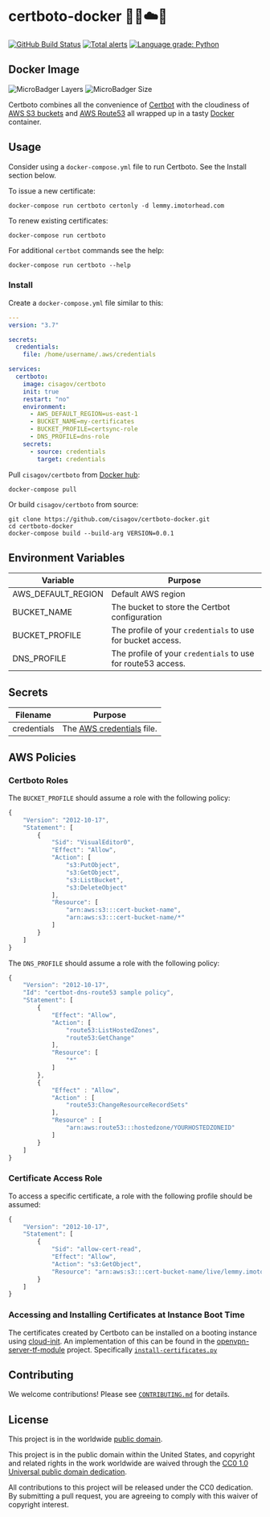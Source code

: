 # certboto-docker 📜🤖☁️🐳 #

[![GitHub Build Status](https://github.com/cisagov/certboto-docker/workflows/build/badge.svg)](https://github.com/cisagov/certboto-docker/actions)
[![Total alerts](https://img.shields.io/lgtm/alerts/g/cisagov/certboto-docker.svg?logo=lgtm&logoWidth=18)](https://lgtm.com/projects/g/cisagov/certboto-docker/alerts/)
[![Language grade: Python](https://img.shields.io/lgtm/grade/python/g/cisagov/certboto-docker.svg?logo=lgtm&logoWidth=18)](https://lgtm.com/projects/g/cisagov/certboto-docker/context:python)

## Docker Image ##

![MicroBadger Layers](https://img.shields.io/microbadger/layers/cisagov/certboto.svg)
![MicroBadger Size](https://img.shields.io/microbadger/image-size/cisagov/certboto.svg)

Certboto combines all the convenience of [Certbot](https://certbot.eff.org)
with the cloudiness of [AWS S3 buckets](https://aws.amazon.com/s3/)
and [AWS Route53](https://aws.amazon.com/route53/)
all wrapped up in a tasty [Docker](https://www.docker.com) container.

## Usage ##

Consider using a `docker-compose.yml` file to run Certboto.
See the Install section below.

To issue a new certificate:

```console
docker-compose run certboto certonly -d lemmy.imotorhead.com
```

To renew existing certificates:

```console
docker-compose run certboto
```

For additional `certbot` commands see the help:

```console
docker-compose run certboto --help
```

### Install ###

Create a `docker-compose.yml` file similar to this:

```yml
---
version: "3.7"

secrets:
  credentials:
    file: /home/username/.aws/credentials

services:
  certboto:
    image: cisagov/certboto
    init: true
    restart: "no"
    environment:
      - AWS_DEFAULT_REGION=us-east-1
      - BUCKET_NAME=my-certificates
      - BUCKET_PROFILE=certsync-role
      - DNS_PROFILE=dns-role
    secrets:
      - source: credentials
        target: credentials
```

Pull `cisagov/certboto` from [Docker hub](https://hub.docker.com):

```console
docker-compose pull
```

Or build `cisagov/certboto` from source:

```console
git clone https://github.com/cisagov/certboto-docker.git
cd certboto-docker
docker-compose build --build-arg VERSION=0.0.1
```

## Environment Variables ##

| Variable      | Purpose      |
|---------------|--------------|
| AWS_DEFAULT_REGION | Default AWS region |
| BUCKET_NAME | The bucket to store the Certbot configuration |
| BUCKET_PROFILE | The profile of your `credentials` to use for bucket access.
| DNS_PROFILE | The profile of your `credentials` to use for route53 access.

## Secrets ##

| Filename      | Purpose              |
|---------------|----------------------|
| credentials   | The [AWS credentials](https://docs.aws.amazon.com/cli/latest/userguide/cli-configure-files.html) file. |

## AWS Policies ##

### Certboto Roles ###

The `BUCKET_PROFILE` should assume a role with the following policy:

```javascript
{
    "Version": "2012-10-17",
    "Statement": [
        {
            "Sid": "VisualEditor0",
            "Effect": "Allow",
            "Action": [
                "s3:PutObject",
                "s3:GetObject",
                "s3:ListBucket",
                "s3:DeleteObject"
            ],
            "Resource": [
                "arn:aws:s3:::cert-bucket-name",
                "arn:aws:s3:::cert-bucket-name/*"
            ]
        }
    ]
}
```

The `DNS_PROFILE` should assume a role with the following policy:

```javascript
{
    "Version": "2012-10-17",
    "Id": "certbot-dns-route53 sample policy",
    "Statement": [
        {
            "Effect": "Allow",
            "Action": [
                "route53:ListHostedZones",
                "route53:GetChange"
            ],
            "Resource": [
                "*"
            ]
        },
        {
            "Effect" : "Allow",
            "Action" : [
                "route53:ChangeResourceRecordSets"
            ],
            "Resource" : [
                "arn:aws:route53:::hostedzone/YOURHOSTEDZONEID"
            ]
        }
    ]
}
```

### Certificate Access Role ###

To access a specific certificate, a role with the following profile should be
assumed:

```javascript
{
    "Version": "2012-10-17",
    "Statement": [
        {
            "Sid": "allow-cert-read",
            "Effect": "Allow",
            "Action": "s3:GetObject",
            "Resource": "arn:aws:s3:::cert-bucket-name/live/lemmy.imotorhead.com/*"
        }
    ]
}
```

### Accessing and Installing Certificates at Instance Boot Time ###

The certificates created by Certboto can be installed on a booting instance
using [cloud-init](https://cloudinit.readthedocs.io/en/latest/).  An implementation
of this can be found in the
[openvpn-server-tf-module](https://github.com/cisagov/openvpn-server-tf-module)
project.  Specifically
[`install-certificates.py`](https://github.com/cisagov/openvpn-server-tf-module/blob/develop/cloudinit/install-certificates.py)

## Contributing ##

We welcome contributions!  Please see [`CONTRIBUTING.md`](CONTRIBUTING.md) for
details.

## License ##

This project is in the worldwide [public domain](LICENSE).

This project is in the public domain within the United States, and
copyright and related rights in the work worldwide are waived through
the [CC0 1.0 Universal public domain
dedication](https://creativecommons.org/publicdomain/zero/1.0/).

All contributions to this project will be released under the CC0
dedication. By submitting a pull request, you are agreeing to comply
with this waiver of copyright interest.
